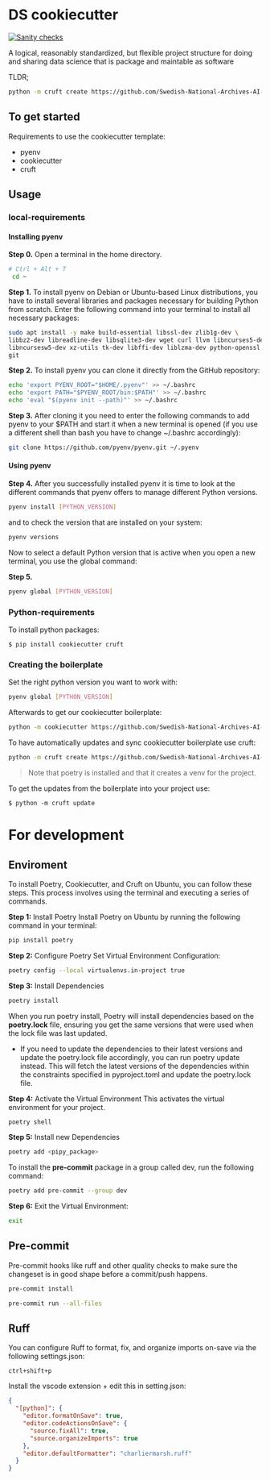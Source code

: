 # DS cookiecutter

[![Sanity checks](https://github.com/Swedish-National-Archives-AI-lab/package_cookiecutter/actions/workflows/test.yml/badge.svg)](https://github.com/Swedish-National-Archives-AI-lab/package_cookiecutter/actions/workflows/test.yml)

A logical, reasonably standardized, but flexible project structure for doing and sharing data science that is package and maintable as software

TLDR;

```bash
python -m cruft create https://github.com/Swedish-National-Archives-AI-lab/package_cookiecutter
```

## To get started

Requirements to use the cookiecutter template:

- pyenv
- cookiecutter
- cruft

## Usage

### local-requirements

#### Installing pyenv

**Step 0.**
Open a terminal in the home directory.

```bash
# Ctrl + Alt + T
 cd ~
```

**Step 1.**
To install pyenv on Debian or Ubuntu-based Linux distributions, you have to install several libraries and packages necessary for building Python from scratch. Enter the following command into your terminal to install all necessary packages:

```bash
sudo apt install -y make build-essential libssl-dev zlib1g-dev \
libbz2-dev libreadline-dev libsqlite3-dev wget curl llvm libncurses5-dev \
libncursesw5-dev xz-utils tk-dev libffi-dev liblzma-dev python-openssl \
git
```

**Step 2.**
To install pyenv you can clone it directly from the GitHub repository:

```bash
echo 'export PYENV_ROOT="$HOME/.pyenv"' >> ~/.bashrc
echo 'export PATH="$PYENV_ROOT/bin:$PATH"' >> ~/.bashrc
echo 'eval "$(pyenv init --path)"' >> ~/.bashrc
```

**Step 3.**
After cloning it you need to enter the following commands to add pyenv to your $PATH and start it when a new terminal is opened (if you use a different shell than bash you have to change ~/.bashrc accordingly):

```bash
git clone https://github.com/pyenv/pyenv.git ~/.pyenv
```

#### Using pyenv

**Step 4.**
After you successfully installed pyenv it is time to look at the different commands that pyenv offers to manage different Python versions.

```bash
pyenv install [PYTHON_VERSION]
```

and to check the version that are installed on your system:

```bash
pyenv versions
```

Now to select a default Python version that is active when you open a new terminal, you use the global command:

**Step 5.**

```bash
pyenv global [PYTHON_VERSION]
```

### Python-requirements

To install python packages:

`$ pip install cookiecutter cruft `

### Creating the boilerplate

Set the right python version you want to work with:

```bash
pyenv global [PYTHON_VERSION]
```

Afterwards to get our cookiecutter boilerplate:

```bash
python -m cookiecutter https://github.com/Swedish-National-Archives-AI-lab/package_cookiecutter
```

To have automatically updates and sync cookiecutter boilerplate use cruft:

```bash
python -m cruft create https://github.com/Swedish-National-Archives-AI-lab/package_cookiecutter
```

> Note that poetry is installed and that it creates a venv for the project.

To get the updates from the boilerplate into your project use:

`$ python -m cruft update
`

# For development

## Enviroment

To install Poetry, Cookiecutter, and Cruft on Ubuntu, you can follow these steps. This process involves using the terminal and executing a series of commands.

**Step 1:** Install Poetry
Install Poetry on Ubuntu by running the following command in your terminal:

```bash
pip install poetry
```

**Step 2:** Configure Poetry
Set Virtual Environment Configuration:

```bash
poetry config --local virtualenvs.in-project true
```

**Step 3:** Install Dependencies

```bash
poetry install
```

When you run poetry install, Poetry will install dependencies based on the **poetry.lock** file, ensuring you get the same versions that were used when the lock file was last updated.

- If you need to update the dependencies to their latest versions and update the poetry.lock file accordingly, you can run poetry update instead. This will fetch the latest versions of the dependencies within the constraints specified in pyproject.toml and update the poetry.lock file.

**Step 4:** Activate the Virtual Environment
This activates the virtual environment for your project.

```bash
poetry shell
```

**Step 5:** Install new Dependencies

```bash
poetry add <pipy_package>
```

To install the **pre-commit** package in a group called dev, run the following command:

```bash
poetry add pre-commit --group dev
```

**Step 6:** Exit the Virtual Environment:

```bash
exit
```

## Pre-commit

Pre-commit hooks like ruff and other quality checks to make sure the changeset is in good shape before a commit/push happens.

```bash
pre-commit install
```

```bash
pre-commit run --all-files
```

## Ruff

You can configure Ruff to format, fix, and organize imports on-save via the following settings.json:

`ctrl+shift+p`

Install the vscode extension + edit this in setting.json:

```json
{
  "[python]": {
    "editor.formatOnSave": true,
    "editor.codeActionsOnSave": {
      "source.fixAll": true,
      "source.organizeImports": true
    },
    "editor.defaultFormatter": "charliermarsh.ruff"
  }
}
```
